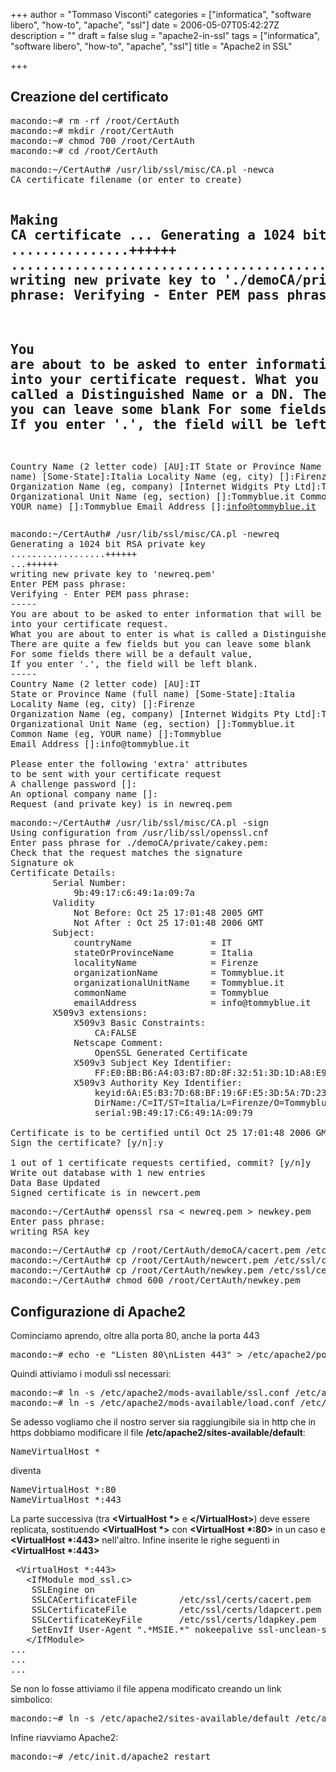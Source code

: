 +++
author = "Tommaso Visconti"
categories = ["informatica", "software libero", "how-to", "apache", "ssl"]
date = 2006-05-07T05:42:27Z
description = ""
draft = false
slug = "apache2-in-ssl"
tags = ["informatica", "software libero", "how-to", "apache", "ssl"]
title = "Apache2 in SSL"

+++

<div>
<h2>Creazione del certificato</h2>
<pre>macondo:~# rm -rf /root/CertAuth
macondo:~# mkdir /root/CertAuth
macondo:~# chmod 700 /root/CertAuth
macondo:~# cd /root/CertAuth</pre>
<pre>macondo:~/CertAuth# /usr/lib/ssl/misc/CA.pl -newca
CA certificate filename (or enter to create)

Making CA certificate ...
Generating a 1024 bit RSA private key
...............++++++
..............................................................++++++
writing new private key to './demoCA/private/cakey.pem'
Enter PEM pass phrase:
Verifying - Enter PEM pass phrase:
-----
You are about to be asked to enter information that will be incorporated
into your certificate request.
What you are about to enter is what is called a Distinguished Name or a DN.
There are quite a few fields but you can leave some blank
For some fields there will be a default value,
If you enter '.', the field will be left blank.
-----
Country Name (2 letter code) [AU]:IT
State or Province Name (full name) [Some-State]:Italia
Locality Name (eg, city) []:Firenze
Organization Name (eg, company) [Internet Widgits Pty Ltd]:Tommyblue.it
Organizational Unit Name (eg, section) []:Tommyblue.it
Common Name (eg, YOUR name) []:Tommyblue
Email Address []:info@tommyblue.it</pre>
<pre>macondo:~/CertAuth# /usr/lib/ssl/misc/CA.pl -newreq
Generating a 1024 bit RSA private key
..................++++++
...++++++
writing new private key to 'newreq.pem'
Enter PEM pass phrase:
Verifying - Enter PEM pass phrase:
-----
You are about to be asked to enter information that will be incorporated
into your certificate request.
What you are about to enter is what is called a Distinguished Name or a DN.
There are quite a few fields but you can leave some blank
For some fields there will be a default value,
If you enter '.', the field will be left blank.
-----
Country Name (2 letter code) [AU]:IT
State or Province Name (full name) [Some-State]:Italia
Locality Name (eg, city) []:Firenze
Organization Name (eg, company) [Internet Widgits Pty Ltd]:Tommyblue.it
Organizational Unit Name (eg, section) []:Tommyblue.it
Common Name (eg, YOUR name) []:Tommyblue
Email Address []:info@tommyblue.it

Please enter the following 'extra' attributes
to be sent with your certificate request
A challenge password []:
An optional company name []:
Request (and private key) is in newreq.pem</pre>
<pre>macondo:~/CertAuth# /usr/lib/ssl/misc/CA.pl -sign
Using configuration from /usr/lib/ssl/openssl.cnf
Enter pass phrase for ./demoCA/private/cakey.pem:
Check that the request matches the signature
Signature ok
Certificate Details:
        Serial Number:
            9b:49:17:c6:49:1a:09:7a
        Validity
            Not Before: Oct 25 17:01:48 2005 GMT
            Not After : Oct 25 17:01:48 2006 GMT
        Subject:
            countryName               = IT
            stateOrProvinceName       = Italia
            localityName              = Firenze
            organizationName          = Tommyblue.it
            organizationalUnitName    = Tommyblue.it
            commonName                = Tommyblue
            emailAddress              = info@tommyblue.it
        X509v3 extensions:
            X509v3 Basic Constraints:
                CA:FALSE
            Netscape Comment:
                OpenSSL Generated Certificate
            X509v3 Subject Key Identifier:
                FF:E0:BB:B6:A4:03:B7:8D:8F:32:51:3D:1D:A8:E9:84:5B:7C:4B:BA
            X509v3 Authority Key Identifier:
                keyid:6A:E5:B3:7D:68:BF:19:6F:E5:3D:5A:7D:23:90:3E:03:00:2A:41:23
                DirName:/C=IT/ST=Italia/L=Firenze/O=Tommyblue.it/OU=Tommyblue.it/CN=Tommyblue/emailAddress=info@tommyblue.it
                serial:9B:49:17:C6:49:1A:09:79

Certificate is to be certified until Oct 25 17:01:48 2006 GMT (365 days)
Sign the certificate? [y/n]:y

1 out of 1 certificate requests certified, commit? [y/n]y
Write out database with 1 new entries
Data Base Updated
Signed certificate is in newcert.pem</pre>
<pre>macondo:~/CertAuth# openssl rsa &lt; newreq.pem &gt; newkey.pem
Enter pass phrase:
writing RSA key</pre>
<pre>macondo:~/CertAuth# cp /root/CertAuth/demoCA/cacert.pem /etc/ssl/certs/cacert.pem
macondo:~/CertAuth# cp /root/CertAuth/newcert.pem /etc/ssl/certs/ldapcert.pem
macondo:~/CertAuth# cp /root/CertAuth/newkey.pem /etc/ssl/certs/ldapkey.pem
macondo:~/CertAuth# chmod 600 /root/CertAuth/newkey.pem</pre>
<h2>Configurazione di Apache2</h2>
Cominciamo aprendo, oltre alla porta 80, anche la porta 443
<pre>macondo:~# echo -e "Listen 80\nListen 443" &gt; /etc/apache2/ports.conf</pre>
Quindi attiviamo i moduli ssl necessari:
<pre>macondo:~# ln -s /etc/apache2/mods-available/ssl.conf /etc/apache2/mods-enabled/ssl.conf
macondo:~# ln -s /etc/apache2/mods-available/load.conf /etc/apache2/mods-enabled/ssl.load</pre>
Se adesso vogliamo che il nostro server sia raggiungibile sia in http che in https dobbiamo modificare il file <strong>/etc/apache2/sites-available/default</strong>:
<pre>NameVirtualHost *</pre>
diventa
<pre>NameVirtualHost *:80
NameVirtualHost *:443</pre>
La parte successiva (tra <strong>&lt;VirtualHost *&gt;</strong> e <strong>&lt;/VirtualHost&gt;</strong>) deve essere replicata, sostituendo <strong>&lt;VirtualHost *&gt;</strong> con <strong>&lt;VirtualHost *:80&gt;</strong> in un caso e <strong>&lt;VirtualHost *:443&gt;</strong> nell'altro.  Infine inserite le righe seguenti in <strong>&lt;VirtualHost *:443&gt;</strong>
<pre> &lt;VirtualHost *:443&gt;
   &lt;IfModule mod_ssl.c&gt;
    SSLEngine on
    SSLCACertificateFile        /etc/ssl/certs/cacert.pem
    SSLCertificateFile          /etc/ssl/certs/ldapcert.pem
    SSLCertificateKeyFile       /etc/ssl/certs/ldapkey.pem
    SetEnvIf User-Agent ".*MSIE.*" nokeepalive ssl-unclean-shutdown
   &lt;/IfModule&gt;
...
...
...</pre>
Se non lo fosse attiviamo il file appena modificato creando un link simbolico:
<pre>macondo:~# ln -s /etc/apache2/sites-available/default /etc/apache2/sites-enabled/000-default</pre>
Infine riavviamo Apache2:
<pre>macondo:~# /etc/init.d/apache2 restart</pre>
</div>